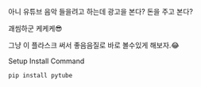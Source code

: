 아니 유튜브 음악 들을려고 하는데 광고을 본다?
돈을 주고 본다?

괘씸하군 케케케😎

그냥 이 플라스크 써서 좋음음질로 바로 볼수있게 해보자.😂

Setup Install Command
```
pip install pytube
```
